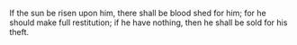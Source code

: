 If the sun be risen upon him, there shall be blood shed for him; for he should make full restitution; if he have nothing, then he shall be sold for his theft.
